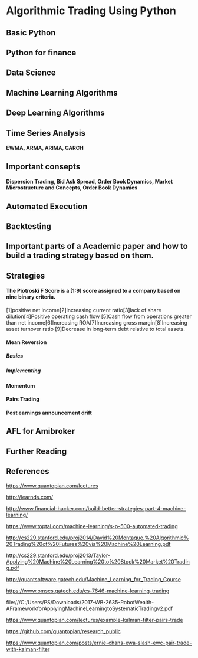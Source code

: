 # Algorithmic Trading Using Python
## Basic Python 
## Python for finance
## Data Science 
## Machine Learning Algorithms
## Deep Learning Algorithms
## Time Series Analysis
#### EWMA, ARMA, ARIMA, GARCH
## Important consepts
#### Dispersion Trading, Bid Ask Spread, Order Book Dynamics,	Market Microstructure and Concepts, Order Book Dynamics
## Automated Execution 
## Backtesting
## Important parts of a Academic paper and how to build a trading strategy based on them.
## Strategies
#### The Piotroski F Score is a [1:9] score assigned to a company based on nine binary criteria.
[1]positive net income[2]increasing current ratio[3]lack of share dilution[4]Positive operating cash flow
[5]Cash flow from operations greater than net income[6]Increasing ROA[7]Increasing gross margin[8]Increasing asset turnover ratio
[9]Decrease in long-term debt relative to total assets.
#### Mean Reversion 
##### Basics
##### Implementing 
#### Momentum
#### Pairs Trading
#### Post earnings announcement drift
## AFL for Amibroker
## Further Reading
## References

https://www.quantopian.com/lectures

http://learnds.com/

http://www.financial-hacker.com/build-better-strategies-part-4-machine-learning/

https://www.toptal.com/machine-learning/s-p-500-automated-trading

http://cs229.stanford.edu/proj2014/David%20Montague,%20Algorithmic%20Trading%20of%20Futures%20via%20Machine%20Learning.pdf

http://cs229.stanford.edu/proj2013/Taylor-Applying%20Machine%20Learning%20to%20Stock%20Market%20Trading.pdf

http://quantsoftware.gatech.edu/Machine_Learning_for_Trading_Course

https://www.omscs.gatech.edu/cs-7646-machine-learning-trading

file:///C:/Users/PS/Downloads/2017-WB-2635-RobotWealth-AFrameworkforApplyingMachineLearningtoSystematicTradingv2.pdf

https://www.quantopian.com/lectures/example-kalman-filter-pairs-trade

https://github.com/quantopian/research_public

https://www.quantopian.com/posts/ernie-chans-ewa-slash-ewc-pair-trade-with-kalman-filter
